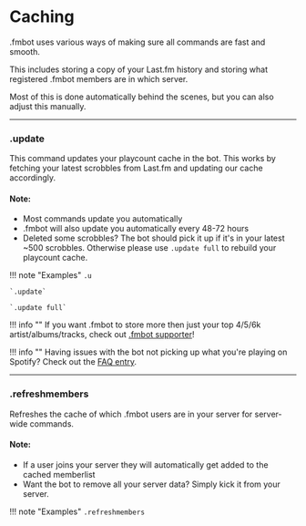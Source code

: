 # Caching

.fmbot uses various ways of making sure all commands are fast and smooth.

This includes storing a copy of your Last.fm history and storing what registered .fmbot members are in which server.

Most of this is done automatically behind the scenes, but you can also adjust this manually.

---

### .update

This command updates your playcount cache in the bot. This works by fetching your latest scrobbles from Last.fm and updating our cache accordingly.

#### Note:

- Most commands update you automatically
- .fmbot will also update you automatically every 48-72 hours
- Deleted some scrobbles? The bot should pick it up if it's in your latest ~500 scrobbles. Otherwise please use `.update full` to rebuild your playcount cache.

    
!!! note "Examples"
    `.u`

    `.update`

    `.update full`

!!! info ""
    If you want .fmbot to store more then just your top 4/5/6k artist/albums/tracks, check out [.fmbot supporter](/supporter/)!

!!! info ""
    Having issues with the bot not picking up what you're playing on Spotify? Check out the [FAQ entry](/faq/#commands-are-showing-the-wrong-songs-its-not-showing-what-i-listen-to-on-spotify).

---

### .refreshmembers

Refreshes the cache of which .fmbot users are in your server for server-wide commands.

#### Note:

- If a user joins your server they will automatically get added to the cached memberlist
- Want the bot to remove all your server data? Simply kick it from your server.

!!! note "Examples"
    `.refreshmembers`

<script async src="https://pagead2.googlesyndication.com/pagead/js/adsbygoogle.js?client=ca-pub-5817610257612647"
     crossorigin="anonymous"></script>
<!-- In-docs -->
<ins class="adsbygoogle"
     style="display:block"
     data-ad-client="ca-pub-5817610257612647"
     data-ad-slot="9031186671"
     data-ad-format="auto"
     data-full-width-responsive="true"></ins>
<script>
     (adsbygoogle = window.adsbygoogle || []).push({});
</script>